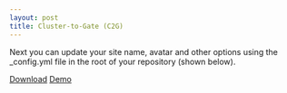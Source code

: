 ```yaml
---
layout: post
title: Cluster-to-Gate (C2G)
---
```


Next you can update your site name, avatar and other options using the _config.yml file in the root of your repository (shown below).

[Download](https://github.com/xysheep/c2g/releases)   [Demo](https://xysheep.github.io/C2G/)